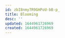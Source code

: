 ```yaml
---
id: zbI8nmy7R9GHPoU-bB-p_
title: Blooming
desc: ''
updated: 1644961726969
created: 1644961726969
---
```


